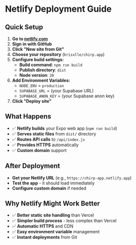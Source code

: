 # Netlify Deployment Guide

## Quick Setup

1. **Go to [netlify.com](https://netlify.com)**
2. **Sign in with GitHub**
3. **Click "New site from Git"**
4. **Choose your repository** (`krisxlle/chirp.app`)
5. **Configure build settings:**
   - **Build command**: `npm run build`
   - **Publish directory**: `dist`
   - **Node version**: `20`
6. **Add Environment Variables:**
   - `NODE_ENV` = `production`
   - `SUPABASE_URL` = (your Supabase URL)
   - `SUPABASE_ANON_KEY` = (your Supabase anon key)
7. **Click "Deploy site"**

## What Happens

- ✅ **Netlify builds** your Expo web app (`npm run build`)
- ✅ **Serves static files** from `dist/` directory
- ✅ **Routes API calls** to `/api/index.js`
- ✅ **Provides HTTPS** automatically
- ✅ **Custom domain** support

## After Deployment

- **Get your Netlify URL** (e.g., `https://chirp-app.netlify.app`)
- **Test the app** - it should load immediately
- **Configure custom domain** if needed

## Why Netlify Might Work Better

- ✅ **Better static site handling** than Vercel
- ✅ **Simpler build process** - less complex than Vercel
- ✅ **Automatic HTTPS** and CDN
- ✅ **Easy environment variable** management
- ✅ **Instant deployments** from Git
